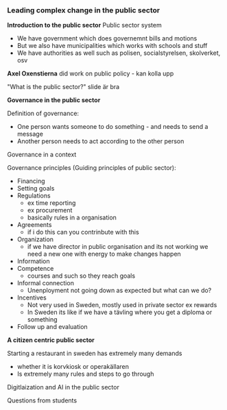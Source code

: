 
### Leading complex change in the public sector

**Introduction to the public sector**
Public sector system
- We have government which does governemnt bills and motions
- But we also have municipalities which works with schools and stuff
- We have authorities as well such as polisen, socialstyrelsen, skolverket, osv

**Axel Oxenstierna** did work on public policy - kan kolla upp 

"What is the public sector?" slide är bra



**Governance in the public sector**

Definition of governance:
- One person wants someone to do something - and needs to send a message
- Another person needs to act according to the other person

Governance in a context

Governance principles (Guiding principles of public sector):
- Financing
- Setting goals
- Regulations
	- ex time reporting
	- ex procurement
	- basically rules in a organisation
- Agreements
	- if i do this can you contrinbute with this
- Organization
	- if we have director in public organisation and its not working we need a new one with energy to make changes happen
- Information
- Competence
	- courses and such so they reach goals
- Informal connection
	- Unenployment not going down as expected but what can we do?
- Incentives
	- Not very used in Sweden, mostly used in private sector ex rewards
	- In Sweden its like if we have a tävling where you get a diploma or something
- Follow up and evaluation


**A citizen centric public sector**

Starting a restaurant in sweden has extremely many demands
- whether it is korvkiosk or operakällaren
- Is extremely many rules and steps to go through


Digitlaization and AI in the public sector


Questions from students